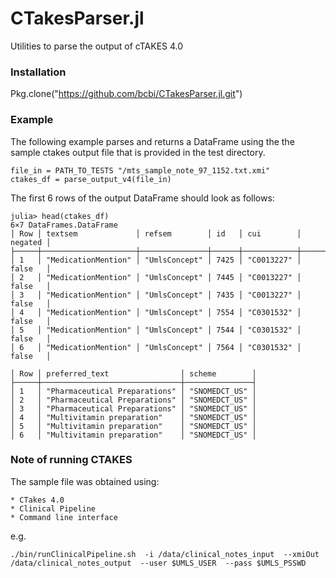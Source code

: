# CTakesParser.jl

Utilities to parse the output of cTAKES 4.0

### Installation 

Pkg.clone("https://github.com/bcbi/CTakesParser.jl.git")

### Example

The following example parses and returns a DataFrame using the the sample ctakes output file that is provided in the test directory.

```
file_in = PATH_TO_TESTS "/mts_sample_note_97_1152.txt.xmi"
ctakes_df = parse_output_v4(file_in)
```

The first 6 rows of the output DataFrame should look as follows:

```
julia> head(ctakes_df)
6×7 DataFrames.DataFrame
│ Row │ textsem             │ refsem        │ id   │ cui        │ negated │
├─────┼─────────────────────┼───────────────┼──────┼────────────┼─────────┤
│ 1   │ "MedicationMention" │ "UmlsConcept" │ 7425 │ "C0013227" │ false   │
│ 2   │ "MedicationMention" │ "UmlsConcept" │ 7445 │ "C0013227" │ false   │
│ 3   │ "MedicationMention" │ "UmlsConcept" │ 7435 │ "C0013227" │ false   │
│ 4   │ "MedicationMention" │ "UmlsConcept" │ 7554 │ "C0301532" │ false   │
│ 5   │ "MedicationMention" │ "UmlsConcept" │ 7544 │ "C0301532" │ false   │
│ 6   │ "MedicationMention" │ "UmlsConcept" │ 7564 │ "C0301532" │ false   │

│ Row │ preferred_text                │ scheme        │
├─────┼───────────────────────────────┼───────────────┤
│ 1   │ "Pharmaceutical Preparations" │ "SNOMEDCT_US" │
│ 2   │ "Pharmaceutical Preparations" │ "SNOMEDCT_US" │
│ 3   │ "Pharmaceutical Preparations" │ "SNOMEDCT_US" │
│ 4   │ "Multivitamin preparation"    │ "SNOMEDCT_US" │
│ 5   │ "Multivitamin preparation"    │ "SNOMEDCT_US" │
│ 6   │ "Multivitamin preparation"    │ "SNOMEDCT_US" │
```

### Note of running CTAKES

The sample file was obtained using:

    * CTakes 4.0
    * Clinical Pipeline
    * Command line interface

e.g.

`./bin/runClinicalPipeline.sh  -i /data/clinical_notes_input  --xmiOut /data/clinical_notes_output  --user $UMLS_USER  --pass $UMLS_PSSWD`
